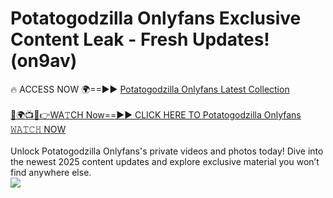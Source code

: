 # Potatogodzilla Onlyfans Exclusive Content Leak - Fresh Updates! (on9av)

🔥 ACCESS NOW 🌍==►► <a href="https://tinyurl.com/kvy9nzfs" rel="nofollow">Potatogodzilla Onlyfans Latest Collection</a>
<br><br>
[🔴🌍📺📱👉WA𝚃CH Now==►► CLICK HERE TO Potatogodzilla Onlyfans 𝚆𝙰𝚃𝙲𝙷 NOW](https://tinyurl.com/kvy9nzfs)
<br><br>
Unlock Potatogodzilla Onlyfans's private videos and photos today! Dive into the newest 2025 content updates and explore exclusive material you won’t find anywhere else.
<br>
<a href="https://tinyurl.com/kvy9nzfs" rel="nofollow" data-target="animated-image.originalLink"><img src="https://camo.githubusercontent.com/8a4f000d20f83aca3bf7ec5f350d767afa0574a8a352519fd8cfa583a6f93a33/68747470733a2f2f692e696d6775722e636f6d2f644a486b345a712e676966" data-canonical-src="https://i.imgur.com/dJHk4Zq.gif" style="max-width: 100%; display: inline-block;" data-target="animated-image.originalImage"></a>
<br>
